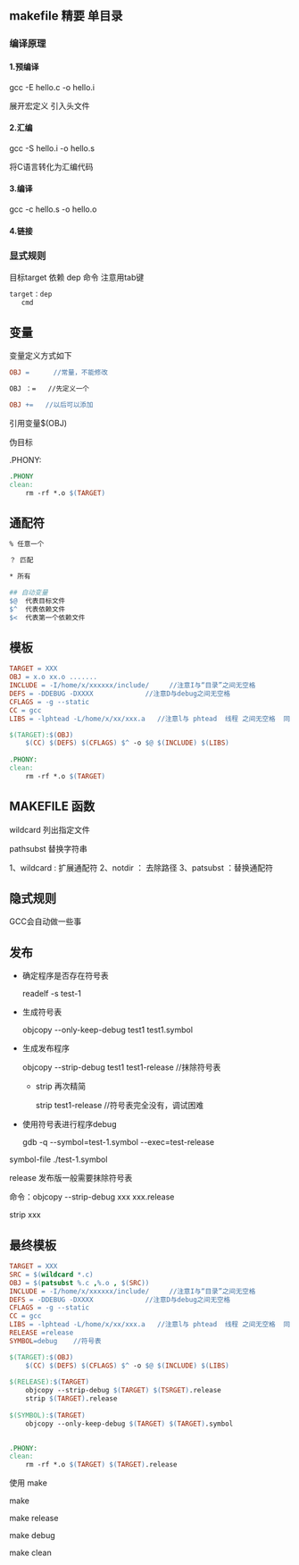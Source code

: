 ## makefile 精要   单目录

 

### 编译原理



#### 1.预编译

gcc -E hello.c -o hello.i

展开宏定义   引入头文件

#### 2.汇编

gcc -S hello.i -o hello.s

将C语言转化为汇编代码

#### 3.编译

gcc -c hello.s -o hello.o

#### 4.链接



### 显式规则

目标target  依赖 dep  命令 注意用tab键

```makefile
target：dep
​	cmd
```

## 变量



变量定义方式如下

```makefile
OBJ =      //常量，不能修改

OBJ ：=   //先定义一个

OBJ +=   //以后可以添加
```



引用变量$(OBJ)

伪目标

.PHONY:



```makefile
.PHONY
clean:
	rm -rf *.o $(TARGET)
```







##  通配符

```makefile
% 任意一个

？ 匹配

* 所有

## 自动变量
$@  代表目标文件
$^  代表依赖文件
$<  代表第一个依赖文件

```

## 模板

```makefile
TARGET = XXX
OBJ = x.o xx.o .......
INCLUDE = -I/home/x/xxxxxx/include/     //注意I与“目录”之间无空格
DEFS = -DDEBUG -DXXXX             //注意D与debug之间无空格
CFLAGS = -g --static
CC = gcc
LIBS = -lphtead -L/home/x/xx/xxx.a   //注意l与 phtead  线程 之间无空格  同L与目录之间无空格

$(TARGET):$(OBJ)
	$(CC) $(DEFS) $(CFLAGS) $^ -o $@ $(INCLUDE) $(LIBS)
	
.PHONY:
clean:
	rm -rf *.o $(TARGET)


```

## MAKEFILE 函数

wildcard  列出指定文件

pathsubst 替换字符串

1、wildcard : 扩展通配符
2、notdir ： 去除路径
3、patsubst ：替换通配符



## 隐式规则

GCC会自动做一些事



## 发布

* 确定程序是否存在符号表

  readelf -s test-1

* 生成符号表

  objcopy --only-keep-debug test1 test1.symbol

* 生成发布程序

  objcopy --strip-debug test1 test1-release   //抹除符号表

  * strip 再次精简

    strip test1-release       //符号表完全没有，调试困难

* 使用符号表进行程序debug

  gdb -q --symbol=test-1.symbol --exec=test-release

symbol-file ./test-1.symbol



release 发布版一般需要抹除符号表

命令：objcopy --strip-debug xxx xxx.release

strip  xxx



##  最终模板



```makefile
TARGET = XXX
SRC = $(wildcard *.c)
OBJ = $(patsubst %.c ,%.o , $(SRC))
INCLUDE = -I/home/x/xxxxxx/include/     //注意I与“目录”之间无空格
DEFS = -DDEBUG -DXXXX             //注意D与debug之间无空格
CFLAGS = -g --static
CC = gcc
LIBS = -lphtead -L/home/x/xx/xxx.a   //注意l与 phtead  线程 之间无空格  同L与目录之间无空格
RELEASE =release
SYMBOL=debug    //符号表

$(TARGET):$(OBJ)
	$(CC) $(DEFS) $(CFLAGS) $^ -o $@ $(INCLUDE) $(LIBS)
	
$(RELEASE):$(TARGET)
	objcopy --strip-debug $(TARGET) $(TSRGET).release
	strip $(TARGET).release
	
$(SYMBOL):$(TARGET)
	objcopy --only-keep-debug $(TARGET) $(TARGET).symbol

	
.PHONY:
clean:
	rm -rf *.o $(TARGET) $(TARGET).release


```



使用 make

make 

make release

make debug

make clean



